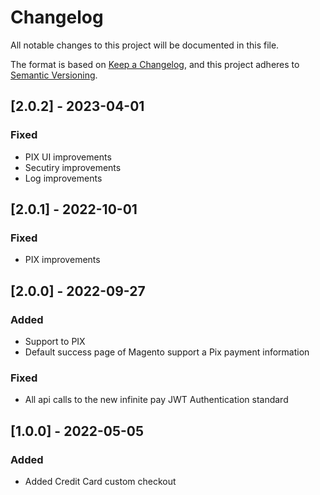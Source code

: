 # Changelog

All notable changes to this project will be documented in this file.

The format is based on [Keep a Changelog](https://keepachangelog.com/en/1.0.0/),
and this project adheres to [Semantic Versioning](https://semver.org/spec/v2.0.0.html).

## [2.0.2] - 2023-04-01
### Fixed
- PIX UI improvements
- Secutiry improvements
- Log improvements

## [2.0.1] - 2022-10-01
### Fixed
- PIX improvements
## [2.0.0] - 2022-09-27

### Added
- Support to PIX
- Default success page of Magento support a Pix payment information

### Fixed
- All api calls to the new infinite pay JWT Authentication standard

## [1.0.0] - 2022-05-05

### Added
- Added Credit Card custom checkout


